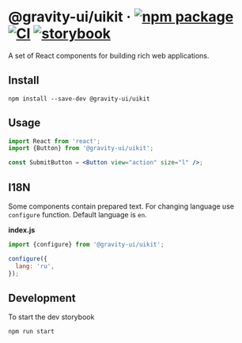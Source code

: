 # @gravity-ui/uikit &middot; [![npm package](https://img.shields.io/npm/v/@gravity-ui/uikit)](https://www.npmjs.com/package/@gravity-ui/uikit) [![CI](https://img.shields.io/github/actions/workflow/status/gravity-ui/uikit/.github/workflows/ci.yml?branch=main&label=CI&logo=github)](https://github.com/gravity-ui/uikit/actions/workflows/ci.yml?query=branch:main) [![storybook](https://img.shields.io/badge/Storybook-deployed-ff4685)](https://preview.yandexcloud.dev/uikit/)

A set of React components for building rich web applications.

## Install

```shell
npm install --save-dev @gravity-ui/uikit
```

## Usage

```jsx
import React from 'react';
import {Button} from '@gravity-ui/uikit';

const SubmitButton = <Button view="action" size="l" />;
```

## I18N

Some components contain prepared text. For changing language use `configure` function. Default language is `en`.

**index.js**

```js
import {configure} from '@gravity-ui/uikit';

configure({
  lang: 'ru',
});
```

## Development

To start the dev storybook

```shell
npm run start
```

